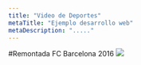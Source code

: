 ```yaml
---
title: "Video de Deportes"
metaTitle: "Ejemplo desarrollo web"
metaDescription: "....."
---
```



#Remontada FC Barcelona 2016
[![](http://img.youtube.com/vi/B4e1h_t_sac/0.jpg)](http://www.youtube.com/watch?v=B4e1h_t_sac "")
